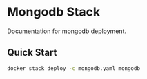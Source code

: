 # Mongodb Stack

Documentation for mongodb deployment.

## Quick Start

```bash
docker stack deploy -c mongodb.yaml mongodb
```

